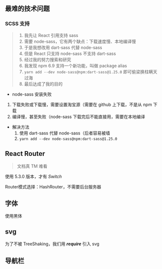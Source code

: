 ## 最难的技术问题

### SCSS 支持

> 1. 我先让 React 引用支持 sass
> 2. 需要 node-sass，它有两个缺点：下载速度慢、本地编译慢
> 3. 于是我想改用 dart-sass 代替 node-sass
> 4. 但是 React 只支持 node-sass 不支持 dart-sass
> 5. 经过我的努力搜索和研究
> 6. 我发现 npm 6.9 支持一个新功能，叫做 package alias
> 7. `yarn add --dev node-sass@npm:dart-sass@1.25.0` 即可偷梁换柱瞒天过海
> 8. 最后达成了我的目的

-  node-sass 安装失败
  1. 下载失败或下载慢，需要设置淘宝源（需要在 github 上下载，不是从 npm 下载
  2. 编译慢，甚至失败（node-sass 下载完后不能直接用，需要在本地编译
-  解决方法
   1. 使用 dart-sass 代替 node-sass（后者容易被墙
   2.  `yarn add --dev node-sass@npm:dart-sass@1.25.0`

##  React Router

> 文档真 TM 难看

使用 5.3.0 版本，才有 *Switch*

Router模式选择：HashRouter，不需要后台服务器

## 字体

使用黑体

## svg

为了不被 TreeShaking，我们用 ***require*** 引入 svg

## 导航栏

